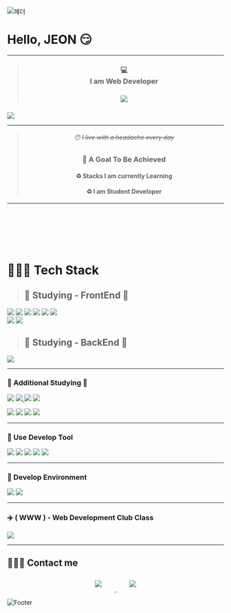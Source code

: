 ![헤더](https://capsule-render.vercel.app/api?type=rounded&color=auto&height=100&section=header&text=새로운%20환경을%20두려워하지%20말라&fontSize=50)
# Hello, JEON :smirk:

<p></p>
<p></p>
<p></p>

<div align="center">

---

> ### :computer: <br/> I am Web Developer
> ### <a href="https://github.com/JeonJongYook"><img src="https://hits.seeyoufarm.com/api/count/incr/badge.svg?url=https%3A%2F%2Fgithub.com%2FJeonJongYook&count_bg=%23000000&title_bg=%23000000&icon=github.svg&icon_color=%23E7E7E7&title=GitHub&edge_plastic=false"/></a>

</div>

> ### <div align="center">
  <!-- <img align="left" src="https://github-readme-stats.vercel.app/api/top-langs/?username=JeonJongYook&theme=dracula&exclude_repo=ICMEHS2022&layout=compact&langs_count=10"/> -->
  <img align="center" src="https://github-readme-stats.vercel.app/api/top-langs/?username=JeonJongYook&theme=dracula&exclude_repo=semicoloncommunity&layout=compact&langs_count=10"/>
</div>


<div align="center">

---

</div>
<div align="center">

> ###### :hushed: ~~I live with a headache every day~~
> ### :bell: A Goal To Be Achieved
> #### :recycle: Stacks I am currently Learning
> #### :recycle: I am Student Developer
 
---

<br />

</div>
<br/>
<br/>
<br/>
<br/>

# 👩🏻‍💻 Tech Stack 
> ## :pencil: Studying - FrontEnd :pencil:

<p>
    <img src="https://img.shields.io/badge/HTML5-E34F26?style=for-the-badge&logo=HTML5&logoColor=white"/>
    <img src="https://img.shields.io/badge/CSS3-1572B6?style=for-the-badge&logo=CSS3&logoColor=white"/>
    <img src="https://img.shields.io/badge/Java-007396?style=for-the-badge&logo=Java&logoColor=white"/>
    <img src="https://img.shields.io/badge/JavaScript-F7DF1E?style=for-the-badge&logo=JavaScript&logoColor=white"/>
    <img src="https://img.shields.io/badge/Vue.js-4FC08D?style=for-the-badge&logo=Vue.js&logoColor=white"/>
    <img src="https://img.shields.io/badge/React-61DAFB?style=for-the-badge&logo=React&logoColor=black"/>
    <br />
    <img src="https://img.shields.io/badge/Flask-000000?style=for-the-badge&logo=Flask&logoColor=white"/>
    <img src="https://img.shields.io/badge/NestJS-E0234E?style=for-the-badge&logo=NestJS&logoColor=white"/>
    
</p>

> ## :pencil: Studying - BackEnd :pencil:

<p>
    <img src="https://img.shields.io/badge/Node.js-339933?style=for-the-badge&logo=Node.js&logoColor=white"/>
</p>

---

### :rocket: Additional Studying :rocket: 
<p>
    <img src="https://img.shields.io/badge/Git-F05032?style=for-the-badge&logo=Git&logoColor=white"/>
    <a href="https://github.com/JeonJongYook">
        <img src="https://img.shields.io/badge/Github-181717?style=for-the-badge&logo=Github&logoColor=white"/>
    </a>
    <img src="https://img.shields.io/badge/GithubPages-222222?style=for-the-badge&logo=GithubPages&logoColor=white"/>
    <img src="https://img.shields.io/badge/Notion-000000?style=for-the-badge&logo=Notion&logoColor=white"/></a>
</p>
<p>
     <img src="https://img.shields.io/badge/Raspberry Pi-A22846?style=for-the-badge&logo=Raspberry Pi&logoColor=white"/>
    <img src="https://img.shields.io/badge/Android Studio-3DDC84?style=for-the-badge&logo=Android Studio&logoColor=white"/>
    <img src="https://img.shields.io/badge/Netlify-00C7B7?style=for-the-badge&logo=Netlify&logoColor=white"/>
    <img src="https://img.shields.io/badge/WebStorm-000000?style=for-the-badge&logo=WebStorm&logoColor=white"/>
</p>

---

### :traffic_light: Use Develop Tool
<p>
    <img src="https://img.shields.io/badge/Slack-4A154B?style=for-the-badge&logo=Slack&logoColor=white"/>
    <img src="https://img.shields.io/badge/Visual Studio Code-007ACC?style=for-the-badge&logo=Visual Studio Code&logoColor=white"/>
    <img src="https://img.shields.io/badge/Eclipse-2C2255?style=for-the-badge&logo=Eclipse&logoColor=white"/>
    <img src="https://img.shields.io/badge/IntelliJ IDEA-000000?style=for-the-badge&logo=IntelliJ IDEA&logoColor=white"/>
    <img src="https://img.shields.io/badge/CodePen-000000?style=for-the-badge&logo=CodePen&logoColor=white"/>
</p>

---

### :rainbow: Develop Environment

<p>
    <img src="https://img.shields.io/badge/Windows-0078D6?style=for-the-badge&logo=Windows&logoColor=white"/>
    <img src="https://img.shields.io/badge/Ubuntu-E95420?style=for-the-badge&logo=Ubuntu&logoColor=white"/>
</p>

---
### :airplane: ( WWW ) - Web Development Club Class 

<p>
    <a href="https://github.com/INTEC-WWW">
        <img src="https://img.shields.io/badge/Github-181717?style=for-the-badge&logo=Github&logoColor=white"/>
    </a>
</p>

---


## 🙋🏻‍♀️ Contact me

<div align="center">
    <a href="mailto:jggen0121@naver.com">
        <img 
            src="https://img.shields.io/badge/Naver-03C75A?style=for-the-badge&logo=Naver&logoColor=white&link=https://instagram.com/leejieuns2/"
            style="height: auto; margin-left: 20px; margin-right: 20px; padding: 10px;"/>
    </a>
    <a href="https://instagram.com/leejieuns2">
        <img 
            src="https://img.shields.io/badge/Instagram-E4405F?style=for-the-badge&logo=instagram&logoColor=white&link=https://instagram.com/w._.hddnr_19/"
            style="height: auto; margin-left: 20px; margin-right: 20px; padding: 10px;"/>
    </a>
</div>


![Footer](https://capsule-render.vercel.app/api?type=waving&color=auto&height=200&section=footer)